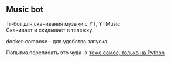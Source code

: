 ## Music bot 
Тг-бот для скачивания музыки с YT, YTMusic      
Скачивает и скидывает в тележку.    

docker-compose - для удобства запуска.

Попытка переписать это чуда -> [тоже самое, только на Python](https://github.com/s-antoshkin/yt_music_bot)
